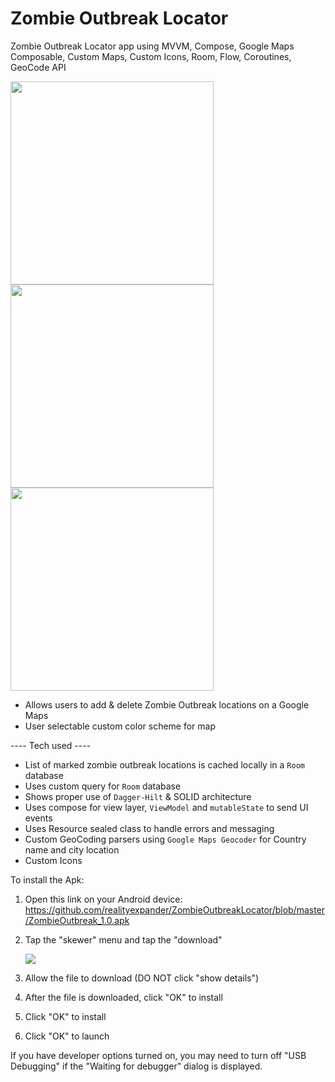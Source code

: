 # Zombie Outbreak Locator
Zombie Outbreak Locator app using MVVM, Compose, Google Maps Composable, Custom Maps, Custom Icons, Room, Flow, Coroutines, GeoCode API

[<img src="https://user-images.githubusercontent.com/5157474/172029910-e6c7fc81-7bf6-48e3-954c-4dc7ed8ef5cf.png" width="325"/>](https://user-images.githubusercontent.com/5157474/172029910-e6c7fc81-7bf6-48e3-954c-4dc7ed8ef5cf.png)
[<img src="https://user-images.githubusercontent.com/5157474/172029917-787daa35-8fc8-41da-a811-6db635fe36df.png" width="325"/>](https://user-images.githubusercontent.com/5157474/172029917-787daa35-8fc8-41da-a811-6db635fe36df.png)
[<img src="https://user-images.githubusercontent.com/5157474/172029922-b5f6a748-4dc7-4d82-bd3f-dab8f2dbaeef.png" width="325"/>](https://user-images.githubusercontent.com/5157474/172029922-b5f6a748-4dc7-4d82-bd3f-dab8f2dbaeef.png)

- Allows users to add & delete Zombie Outbreak locations on a Google Maps
- User selectable custom color scheme for map

---- Tech used ----
- List of marked zombie outbreak locations is cached locally in a `Room` database
- Uses custom query for `Room` database
- Shows proper use of `Dagger-Hilt` & SOLID architecture
- Uses compose for view layer, `ViewModel` and `mutableState` to send UI events
- Uses Resource sealed class to handle errors and messaging
- Custom GeoCoding parsers using `Google Maps Geocoder` for Country name and city location
- Custom Icons

To install the Apk:

1. Open this link on your Android device:
   https://github.com/realityexpander/ZombieOutbreakLocator/blob/master/ZombieOutbreak_1.0.apk
2. Tap the "skewer" menu and tap the "download"

   [![](https://user-images.githubusercontent.com/5157474/147434050-57102a30-af32-46ed-a90b-d94e0c4a4f35.jpg)]()
3. Allow the file to download (DO NOT click "show details")
4. After the file is downloaded, click "OK" to install
5. Click "OK" to install
6. Click "OK" to launch

If you have developer options turned on, you may need to turn off "USB Debugging" if the "Waiting for debugger" dialog is displayed.
